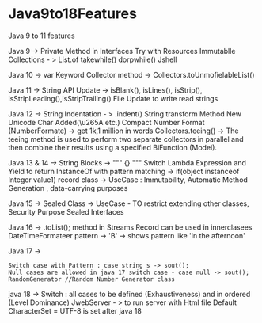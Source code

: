 # Java9to18Features

Java 9 to 11 features


Java 9 ->
Private Method in Interfaces
Try with Resources
Immutablle Collections - > List.of
takewhile()
dorpwhile()
Jshell

Java 10 ->
var Keyword
Collector method -> Collectors.toUnmofielableList()

Java 11 ->
String API Update -> isBlank(), isLines(), isStrip(), isStripLeading(),isStripTrailing()
File Update to write read strings

Java 12 ->
String Indentation - > .indent()
String transform Method
New Unicode Char Added(\u265A etc.)
Compact Number Format (NumberFormate) -> get 1k,1 million in words
Collectors.teeing()
-> The teeing method is used to perform two separate collectors in parallel and then combine their results using a specified BiFunction (Model).


Java 13 & 14 ->
String Blocks -> """ {} """
Switch Lambda Expression and Yield to return
InstanceOf with pattern matching ->  if(object instanceof Integer value1)
record class -> UseCase : Immutability, Automatic Method Generation , data-carrying purposes

Java 15 ->
Sealed Class -> UseCase - TO restrict extending other classes, Security Purpose
Sealed Interfaces

Java 16 ->
.toList(); method in Streams
Record can be used in innerclasees
DateTimeFormateer pattern -> 'B' -> shows pattern like 'in the afternoon'

Java 17 ->

	Switch case with Pattern : case string s -> sout();
    Null cases are allowed in java 17 switch case - case null -> sout();
    RandomGenerator //Random Number Generator class

java 18 ->
Switch : all cases to be defined (Exhaustiveness) and in ordered (Level Dominance)
JwebServer - > to run server with Html file
Default CharacterSet = UTF-8  is set after java 18